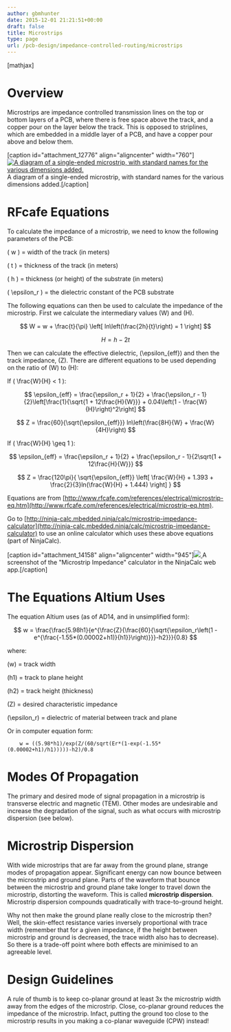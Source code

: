 ```yaml
---
author: gbmhunter
date: 2015-12-01 21:21:51+00:00
draft: false
title: Microstrips
type: page
url: /pcb-design/impedance-controlled-routing/microstrips
---
```


[mathjax]




# Overview




Microstrips are impedance controlled transmission lines on the top or bottom layers of a PCB, where there is free space above the track, and a copper pour on the layer below the track. This is opposed to striplines, which are embedded in a middle layer of a PCB, and have a copper pour above and below them.


[caption id="attachment_12776" align="aligncenter" width="760"][![A diagram of a single-ended microstrip, with standard names for the various dimensions added.](/images/2015/12/single-ended-basic-microstrip-diagram-annotated.png)
](/images/2015/12/single-ended-basic-microstrip-diagram-annotated.png) A diagram of a single-ended microstrip, with standard names for the various dimensions added.[/caption]


# RFcafe Equations




To calculate the impedance of a microstrip, we need to know the following parameters of the PCB:




\( w \) = width of the track (in meters)  

 \( t \) = thickness of the track (in meters)  

 \( h \) = thickness (or height) of the substrate (in meters)  

 \( \epsilon_r \) = the dielectric constant of the PCB substrate




The following equations can then be used to calculate the impedance of the microstrip. First we calculate the intermediary values \(W\) and \(H\).




$$ W = w + \frac{t}{\pi} \left[ ln\left(\frac{2h}{t}\right) = 1 \right] $$  

 $$ H = h - 2t $$




Then we can calculate the effective dielectric, \(\epsilon_{eff}\) and then the track impedance, \(Z\). There are different equations to be used depending on the ratio of \(W\) to \(H\):




If \( \frac{W}{H} < 1 \):




$$ \epsilon_{eff} = \frac{\epsilon_r + 1}{2} + \frac{\epsilon_r - 1}{2}\left[\frac{1}{\sqrt{1 + 12\frac{H}{W}}} + 0.04\left(1 - \frac{W}{H}\right)^2\right] $$  

 $$ Z = \frac{60}{\sqrt{\epsilon_{eff}}} ln\left(\frac{8H}{W} + \frac{W}{4H}\right) $$




If \( \frac{W}{H} \geq 1 \):




$$ \epsilon_{eff} = \frac{\epsilon_r + 1}{2} + \frac{\epsilon_r - 1}{2\sqrt{1 + 12\frac{H}{W}}} $$  

 $$ Z = \frac{120\pi}{ \sqrt{\epsilon_{eff}} \left[ \frac{W}{H} + 1.393 + \frac{2}{3}ln(\frac{W}{H} + 1.444) \right] } $$




Equations are from [http://www.rfcafe.com/references/electrical/microstrip-eq.htm](http://www.rfcafe.com/references/electrical/microstrip-eq.htm).




Go to [http://ninja-calc.mbedded.ninja/calc/microstrip-impedance-calculator](http://ninja-calc.mbedded.ninja/calc/microstrip-impedance-calculator) to use an online calculator which uses these above equations (part of NinjaCalc).


[caption id="attachment_14158" align="aligncenter" width="945"][![](/images/2015/12/screenshot-microstrip-impedance-calculator-ninjacalc.png)
](/images/2015/12/screenshot-microstrip-impedance-calculator-ninjacalc.png) A screenshot of the "Microstrip Impedance" calculator in the NinjaCalc web app.[/caption]


# The Equations Altium Uses




The equation Altium uses (as of AD14, and in unsimplified form):




$$ w = \frac{\frac{5.98h1}{e^{\frac{Z}{\frac{60}{\sqrt{\epsilon_r\left(1 - e^{\frac{-1.55*(0.00002+h1)}{h1}}\right)}}}-h2}}}{0.8} $$




where:  

 \(w\) = track width  

 \(h1\) = track to plane height  

 \(h2\) = track height (thickness)  

 \(Z\) = desired characteristic impedance  

 \(\epsilon_r\) = dielectric of material between track and plane




Or in computer equation form:



    
    	w = ((5.98*h1)/exp(Z/(60/sqrt(Er*(1-exp(-1.55*(0.00002+h1)/h1)))))-h2)/0.8
    




# Modes Of Propagation




The primary and desired mode of signal propagation in a microstrip is transverse electric and magnetic (TEM). Other modes are undesirable and increase the degradation of the signal, such as what occurs with microstrip dispersion (see below).




# Microstrip Dispersion




With wide microstrips that are far away from the ground plane, strange modes of propagation appear. Significant energy can now bounce between the microstrip and ground plane. Parts of the waveform that bounce between the microstrip and ground plane take longer to travel down the microstrip, distorting the waveform. This is called **microstrip dispersion**. Microstrip dispersion compounds quadratically with trace-to-ground height.




Why not then make the ground plane really close to the microstrip then? Well, the skin-effect resistance varies inversely proportional with trace width (remember that for a given impedance, if the height between microstrip and ground is decreased, the trace width also has to decrease). So there is a trade-off point where both effects are minimised to an agreeable level.




# Design Guidelines




A rule of thumb is to keep co-planar ground at least 3x the microstrip width away from the edges of the microstrip. Close, co-planar ground reduces the impedance of the microstrip. Infact, putting the ground too close to the microstrip results in you making a co-planar waveguide (CPW) instead!
